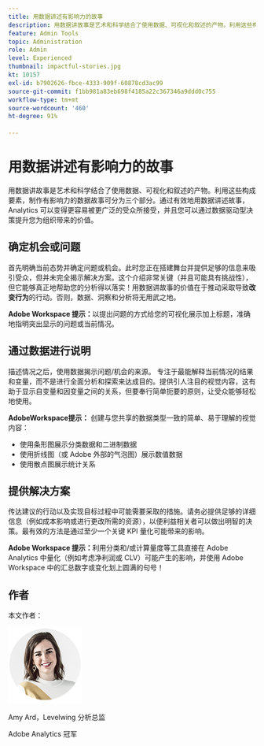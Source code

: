 ```yaml
---
title: 用数据讲述有影响力的故事
description: 用数据讲故事是艺术和科学结合了使用数据、可视化和叙述的产物。利用这些构成要素，制作有影响力的数据故事可分为三个部分。通过有效地用数据讲述故事，Analytics 可以变得更容易被更广泛的受众所接受，并且您可以通过数据驱动型决策提升您为组织带来的价值。
feature: Admin Tools
topic: Administration
role: Admin
level: Experienced
thumbnail: impactful-stories.jpg
kt: 10157
exl-id: b7902626-fbce-4333-909f-60878cd3ac99
source-git-commit: f1bb981a83eb698f4185a22c367346a9ddd0c755
workflow-type: tm+mt
source-wordcount: '460'
ht-degree: 91%

---
```


# 用数据讲述有影响力的故事

用数据讲故事是艺术和科学结合了使用数据、可视化和叙述的产物。利用这些构成要素，制作有影响力的数据故事可分为三个部分。通过有效地用数据讲述故事，Analytics 可以变得更容易被更广泛的受众所接受，并且您可以通过数据驱动型决策提升您为组织带来的价值。

## 确定机会或问题

首先明确当前态势并确定问题或机会。此时您正在搭建舞台并提供足够的信息来吸引受众，但并未完全揭示解决方案。这个介绍非常关键（并且可能具有挑战性），但它能够真正地帮助您的分析得以落实！用数据讲故事的价值在于推动采取导致&#x200B;**改变行为**&#x200B;的行动。否则，数据、洞察和分析将无用武之地。

**Adobe Workspace 提示：**&#x200B;以提出问题的方式给您的可视化展示加上标题，准确地指明突出显示的问题或当前情况。

## 通过数据进行说明

描述情况之后，使用数据揭示问题/机会的来源。 专注于最能解释当前情况的结果和变量，而不是进行全面分析和探索来达成目的。提供引人注目的视觉内容，这有助于显示自变量和因变量之间的关系，但要奉行简单扼要的原则，让受众能够轻松地使用。

**AdobeWorkspace提示：**
创建与您共享的数据类型一致的简单、易于理解的视觉内容：

* 使用条形图展示分类数据和二进制数据
* 使用折线图（或 Adobe 外部的气泡图）展示数值数据
* 使用散点图展示统计关系

## 提供解决方案

传达建议的行动以及实现目标过程中可能需要采取的措施。请务必提供足够的详细信息（例如成本影响或进行更改所需的资源），以便利益相关者可以做出明智的决策。最有效的方法是通过至少一个关键 KPI 量化可能带来的影响。

**Adobe Workspace 提示：**&#x200B;利用分类和/或计算量度等工具直接在 Adobe Analytics 中量化（例如考虑净利润或 CLV）可能产生的影响，并使用 Adobe Workspace 中的汇总数字或变化划上圆满的句号！

## 作者

本文作者：

![Amy Ard](assets/amy-ard-headshot-small.png)

Amy Ard，Levelwing 分析总监

Adobe Analytics 冠军
